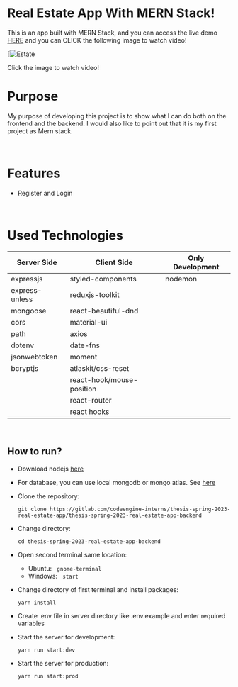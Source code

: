 # Real Estate App With MERN Stack!

This is an app built with MERN Stack, and you can access the live demo [HERE]() and you can CLICK the following image to watch video!

[![Estate](@@)

Click the image to watch video!
&nbsp;

# Purpose

My purpose of developing this project is to show what I can do both on the frontend and the backend. I would also like to point out that it is my first project as Mern stack.

&nbsp;

# Features

- Register and Login


&nbsp;

# Used Technologies

| Server Side    | Client Side               | Only Development |
| -------------- | ------------------------- | ---------------- |
| expressjs      | styled-components         | nodemon          |
| express-unless | reduxjs-toolkit           |                  |
| mongoose       | react-beautiful-dnd       |                  |
| cors           | material-ui               |                  |
| path           | axios                     |                  |
| dotenv         | date-fns                  |                  |
| jsonwebtoken   | moment                    |                  |
| bcryptjs       | atlaskit/css-reset        |                  |
|                | react-hook/mouse-position |                  |
|                | react-router              |                  |
|                | react hooks               |                  |

&nbsp;

## How to run?

- Download nodejs [here](https://nodejs.org/en/download/)
- For database, you can use local mongodb or mongo atlas. See [here](https://www.mongodb.com/)
- Clone the repository:

  `git clone https://gitlab.com/codeengine-interns/thesis-spring-2023-real-estate-app/thesis-spring-2023-real-estate-app-backend`

- Change directory:

  `cd thesis-spring-2023-real-estate-app-backend`

- Open second terminal same location:

  - Ubuntu: &nbsp; `gnome-terminal`
  - Windows: &nbsp; `start`

- Change directory of first terminal and install packages:

  `yarn install`

- Create .env file in server directory like .env.example and enter required variables

- Start the server for development:

  `yarn run start:dev`

- Start the server for production:

  `yarn run start:prod`




